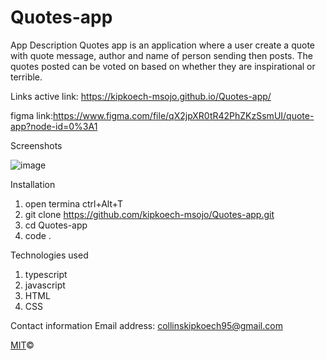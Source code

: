 # Quotes-app
App Description
Quotes app is an application where a user create a quote with quote message, author and name of person sending then posts. The quotes posted can be voted on based on whether they are inspirational or terrible.

Links 
active link: https://kipkoech-msojo.github.io/Quotes-app/

figma link:https://www.figma.com/file/qX2jpXR0tR42PhZKzSsmUI/quote-app?node-id=0%3A1

Screenshots

![image](https://user-images.githubusercontent.com/68596898/94392041-d90d9900-015f-11eb-923a-8693f59c18f2.png)

Installation

1. open termina ctrl+Alt+T
2. git clone https://github.com/kipkoech-msojo/Quotes-app.git
3. cd Quotes-app
4. code .

Technologies used
1. typescript
2. javascript
3. HTML
4. CSS

Contact information
Email address: collinskipkoech95@gmail.com


[MIT](LICENSE.md)©




